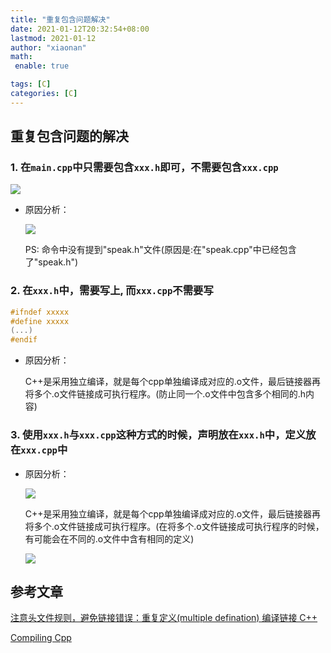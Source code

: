 ```yaml
---
title: "重复包含问题解决"
date: 2021-01-12T20:32:54+08:00
lastmod: 2021-01-12
author: "xiaonan"
math:
 enable: true

tags: [C]
categories: [C]
---
```


## 重复包含问题的解决

### 1. 在`main.cpp`中只需要包含`xxx.h`即可，不需要包含`xxx.cpp`

![](https://img.fengqigang.cn//img/20200924211024.png)

- 原因分析：

	![](https://img.fengqigang.cn//img/20200924212457.png)

	PS: 命令中没有提到"speak.h"文件(原因是:在"speak.cpp"中已经包含了"speak.h")

### 2. 在`xxx.h`中，需要写上, 而`xxx.cpp`不需要写

```c++
#ifndef xxxxx
#define xxxxx
(...)
#endif
```

- 原因分析：

	C++是采用独立编译，就是每个cpp单独编译成对应的.o文件，最后链接器再将多个.o文件链接成可执行程序。(防止同一个.o文件中包含多个相同的.h内容)
	

### 3. 使用`xxx.h`与`xxx.cpp`这种方式的时候，声明放在`xxx.h`中，定义放在`xxx.cpp`中

- 原因分析：

	![](https://img.fengqigang.cn//img/20200924213451.png)

	C++是采用独立编译，就是每个cpp单独编译成对应的.o文件，最后链接器再将多个.o文件链接成可执行程序。(在将多个.o文件链接成可执行程序的时候，有可能会在不同的.o文件中含有相同的定义)

	![](https://img.fengqigang.cn//img/20200924214232.png)


## 参考文章

[注意头文件规则，避免链接错误：重复定义(multiple defination)
编译链接 C++](https://zybuluo.com/uuprince/note/81709)

[Compiling Cpp](https://wiki.ubuntu.org.cn/Compiling_Cpp)


